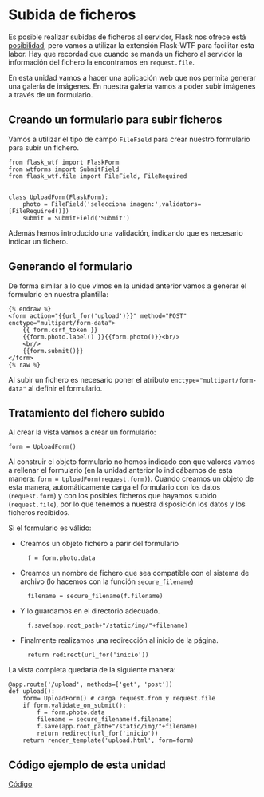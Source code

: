 # Subida de ficheros

Es posible realizar subidas de ficheros al servidor, Flask nos ofrece está [posibilidad](http://flask.pocoo.org/docs/0.12/patterns/fileuploads/), pero vamos a utilizar la extensión Flask-WTF para facilitar esta labor. Hay que recordad que cuando se manda un fichero al servidor la información del fichero la encontramos en `request.file`.

En esta unidad vamos a hacer una aplicación web que nos permita generar una galería de imágenes. En nuestra galería vamos a poder subir imágenes a través de un formulario.

## Creando un formulario para subir ficheros

Vamos a utilizar el tipo de campo `FileField` para crear nuestro formulario para subir un fichero.

	from flask_wtf import FlaskForm
	from wtforms import SubmitField
	from flask_wtf.file import FileField, FileRequired	
	

	class UploadForm(FlaskForm):
	    photo = FileField('selecciona imagen:',validators=[FileRequired()])
	    submit = SubmitField('Submit')

Además hemos introducido una validación, indicando que es necesario indicar un fichero.

## Generando el formulario

De forma similar a lo que vimos en la unidad anterior vamos a generar el formulario en nuestra plantilla:

	{% endraw %}
	<form action="{{url_for('upload')}}" method="POST" enctype="multipart/form-data">
    	{{ form.csrf_token }}
    	{{form.photo.label() }}{{form.photo()}}<br/>
		<br/>
  		{{form.submit()}}
	</form>
	{% raw %}

Al subir un fichero es necesario poner el atributo `enctype="multipart/form-data"` al definir el formulario.

## Tratamiento del fichero subido

Al crear la vista vamos a crear un formulario:

	form = UploadForm()

Al construir el objeto formulario no hemos indicado con que valores vamos a rellenar el formulario (en la unidad anterior lo indicábamos de esta manera: `form = UploadForm(request.form)`). Cuando creamos un objeto de esta manera, automáticamente carga el formulario con los datos (`request.form`) y con los posibles ficheros que hayamos subido (`request.file`), por lo que tenemos a nuestra disposición los datos y los ficheros recibidos.

Si el formulario es válido:

* Creamos un objeto fichero a parir del formulario

		f = form.photo.data

* Creamos un nombre de fichero que sea compatible con el sistema de archivo (lo hacemos con la función `secure_filename`)

		filename = secure_filename(f.filename)

* Y lo guardamos en el directorio adecuado.

		f.save(app.root_path+"/static/img/"+filename)

* Finalmente realizamos una redirección al inicio de la página.

		return redirect(url_for('inicio'))

La vista completa quedaría de la siguiente manera:

	@app.route('/upload', methods=['get', 'post'])
	def upload():
		form= UploadForm() # carga request.from y request.file
		if form.validate_on_submit():
			f = form.photo.data
			filename = secure_filename(f.filename)
			f.save(app.root_path+"/static/img/"+filename)
			return redirect(url_for('inicio'))
		return render_template('upload.html', form=form)

## Código ejemplo de esta unidad

[Código](../../ejemplos/u20)
